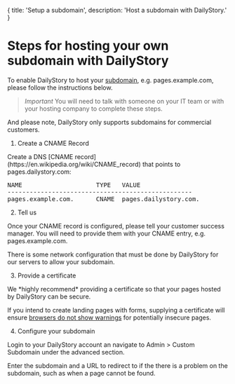 ﻿{
	title: 'Setup a subdomain',
	description: 'Host a subdomain with DailyStory.'
}
# Steps for hosting your own subdomain with DailyStory
To enable DailyStory to host your [subdomain](https://en.wikipedia.org/wiki/Subdomain), e.g. pages.example.com, please follow the instructions below.

> *Important* You will need to talk with someone on your IT team or with your hosting company to complete these steps.

And please note, DailyStory only supports subdomains for commercial customers.

<ol class="step"><li value="1">Create a CNAME Record</li></ol>
Create a DNS [CNAME record](https://en.wikipedia.org/wiki/CNAME_record) that points to pages.dailystory.com:

<pre>
NAME                    TYPE   VALUE
--------------------------------------------------
pages.example.com.      CNAME  pages.dailystory.com.
</pre>

<ol class="step"><li value="2">Tell us</li></ol>
Once your CNAME record is configured, please tell your customer success manager. You will need to provide them with your CNAME entry, e.g. pages.example.com.

There is some network configuration that must be done by DailyStory for our servers to allow your subdomain.

<ol class="step"><li value="3">Provide a certificate</li></ol>
We *highly recommend* providing a certificate so that your pages hosted by DailyStory can be secure.

If you intend to create landing pages with forms, supplying a certificate will ensure [browsers do not show warnings](https://www.zdnet.com/article/google-tightens-noose-on-http-chrome-to-stick-not-secure-on-pages-with-search-fields/) for potentially insecure pages.

<ol class="step"><li value="4">Configure your subdomain</li></ol>
Login to your DailyStory account an navigate to Admin > Custom Subdomain under the advanced section.

Enter the subdomain and a URL to redirect to if the there is a problem on the subdomain, such as when a page cannot be found.
